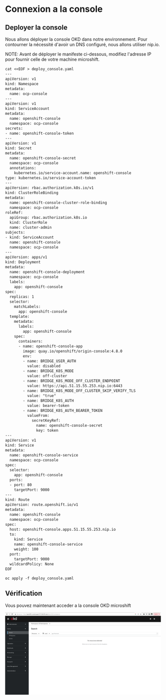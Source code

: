 # Connexion a la console 

## Deployer la console


Nous allons déployer la console OKD dans notre environnement. Pour contourner la nécessité d'avoir un DNS configuré, nous allons utiliser nip.io.  

NOTE: Avant de déployer le manifeste ci-dessous, modifiez l'adresse IP pour fournir celle de votre machine microshift.

```shell
cat <<EOF > deploy_console.yaml
---
apiVersion: v1
kind: Namespace
metadata:
  name: ocp-console
---
apiVersion: v1
kind: ServiceAccount
metadata:
  name: openshift-console
  namespace: ocp-console
secrets:
- name: openshift-console-token
---
apiVersion: v1
kind: Secret
metadata:
  name: openshift-console-secret
  namespace: ocp-console
  annotations:
    kubernetes.io/service-account.name: openshift-console
type: kubernetes.io/service-account-token
---
apiVersion: rbac.authorization.k8s.io/v1
kind: ClusterRoleBinding
metadata:
  name: openshift-console-cluster-role-binding
  namespace: ocp-console
roleRef:
  apiGroup: rbac.authorization.k8s.io
  kind: ClusterRole
  name: cluster-admin
subjects:
- kind: ServiceAccount
  name: openshift-console
  namespace: ocp-console
---
apiVersion: apps/v1
kind: Deployment
metadata:
  name: openshift-console-deployment
  namespace: ocp-console
  labels:
    app: openshift-console
spec:
  replicas: 1
  selector:
    matchLabels:
      app: openshift-console
  template:
    metadata:
      labels:
        app: openshift-console
    spec:
      containers:
      - name: openshift-console-app
        image: quay.io/openshift/origin-console:4.8.0
        env:
        - name: BRIDGE_USER_AUTH
          value: disabled
        - name: BRIDGE_K8S_MODE
          value: off-cluster
        - name: BRIDGE_K8S_MODE_OFF_CLUSTER_ENDPOINT
          value: https://api.51.15.55.253.nip.io:6443
        - name: BRIDGE_K8S_MODE_OFF_CLUSTER_SKIP_VERIFY_TLS
          value: "true"
        - name: BRIDGE_K8S_AUTH
          value: bearer-token
        - name: BRIDGE_K8S_AUTH_BEARER_TOKEN
          valueFrom:
            secretKeyRef:
              name: openshift-console-secret
              key: token
---
apiVersion: v1
kind: Service
metadata:
  name: openshift-console-service
  namespace: ocp-console
spec:
  selector:
    app: openshift-console
  ports:
  - port: 80
    targetPort: 9000
---
kind: Route
apiVersion: route.openshift.io/v1
metadata:
  name: openshift-console
  namespace: ocp-console
spec:
  host: openshift-console.apps.51.15.55.253.nip.io
  to:
    kind: Service
    name: openshift-console-service
    weight: 100
  port:
    targetPort: 9000
  wildcardPolicy: None
EOF
```

```shell
oc apply -f deploy_console.yaml
```


## Vérification

Vous pouvez maintenant acceder a la console OKD microshift 


![Object Storage](/images/console.png)




